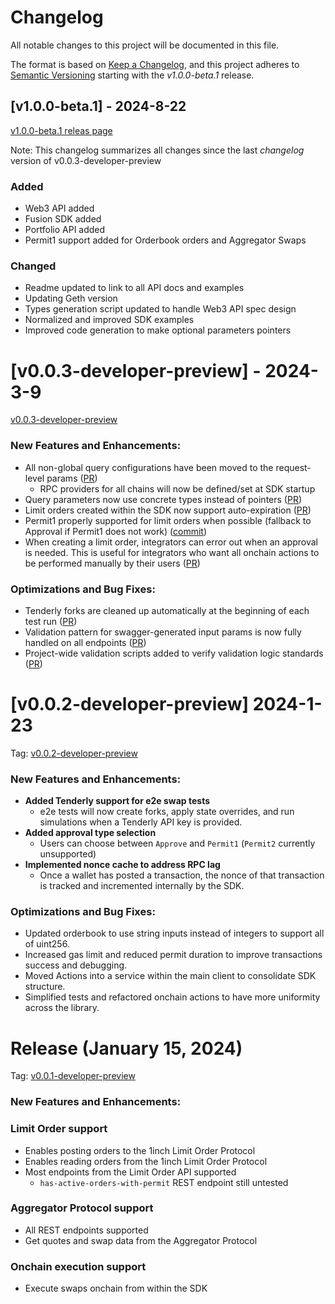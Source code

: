# Changelog

All notable changes to this project will be documented in this file.

The format is based on [Keep a Changelog](https://keepachangelog.com/en/1.1.0/), and this project adheres to [Semantic Versioning](https://semver.org/spec/v2.0.0.html) starting with the *v1.0.0-beta.1* release.

## [v1.0.0-beta.1] - 2024-8-22
[v1.0.0-beta.1 releas page](https://github.com/1inch/1inch-sdk-go/releases/tag/v1.0.0-beta.1)

Note: This changelog summarizes all changes since the last *changelog* version of v0.0.3-developer-preview

### Added
- Web3 API added
- Fusion SDK added
- Portfolio API added
- Permit1 support added for Orderbook orders and Aggregator Swaps

### Changed
- Readme updated to link to all API docs and examples
- Updating Geth version
- Types generation script updated to handle Web3 API spec design
- Normalized and improved SDK examples
- Improved code generation to make optional parameters pointers

# [v0.0.3-developer-preview] - 2024-3-9
[v0.0.3-developer-preview](https://github.com/1inch/1inch-sdk/releases/tag/v0.0.3-developer-preview)

### New Features and Enhancements:

- All non-global query configurations have been moved to the request-level
  params ([PR](https://github.com/1inch/1inch-sdk/pull/6))
    - RPC providers for all chains will now be defined/set at SDK startup
- Query parameters now use concrete types instead of pointers ([PR](https://github.com/1inch/1inch-sdk/pull/16))
- Limit orders created within the SDK now support auto-expiration ([PR](https://github.com/1inch/1inch-sdk/pull/23))
- Permit1 properly supported for limit orders when possible (fallback to Approval if Permit1 does not
  work) ([commit](https://github.com/1inch/1inch-sdk/commit/f2e79e5f0e81503bfeeff076e41455e86e5a5120))
- When creating a limit order, integrators can error out when an approval is needed. This is useful for integrators who
  want all onchain actions to be performed manually by their users ([PR](https://github.com/1inch/1inch-sdk/pull/26))

### Optimizations and Bug Fixes:

- Tenderly forks are cleaned up automatically at the beginning of each test
  run ([PR](https://github.com/1inch/1inch-sdk/pull/6))
- Validation pattern for swagger-generated input params is now fully handled on all
  endpoints ([PR](https://github.com/1inch/1inch-sdk/pull/8))
- Project-wide validation scripts added to verify validation logic
  standards ([PR](https://github.com/1inch/1inch-sdk/pull/11))

# [v0.0.2-developer-preview] 2024-1-23
Tag: [v0.0.2-developer-preview](https://github.com/1inch/1inch-sdk/releases/tag/v0.0.2-developer-preview)

### New Features and Enhancements:

- **Added Tenderly support for e2e swap tests**
    - e2e tests will now create forks, apply state overrides, and run simulations when a Tenderly API key is provided.
- **Added approval type selection**
    - Users can choose between `Approve` and `Permit1` (`Permit2` currently unsupported)
- **Implemented nonce cache to address RPC lag**
    - Once a wallet has posted a transaction, the nonce of that transaction is tracked and incremented internally by the
      SDK.

### Optimizations and Bug Fixes:

- Updated orderbook to use string inputs instead of integers to support all of uint256.
- Increased gas limit and reduced permit duration to improve transactions success and debugging.
- Moved Actions into a service within the main client to consolidate SDK structure.
- Simplified tests and refactored onchain actions to have more uniformity across the library.

# Release (January 15, 2024)

Tag: [v0.0.1-developer-preview](https://github.com/1inch/1inch-sdk/releases/tag/v0.0.1-developer-preview)

### New Features and Enhancements:

### Limit Order support

- Enables posting orders to the 1inch Limit Order Protocol
- Enables reading orders from the 1inch Limit Order Protocol
- Most endpoints from the Limit Order API supported
    - `has-active-orders-with-permit` REST endpoint still untested

### Aggregator Protocol support

- All REST endpoints supported
- Get quotes and swap data from the Aggregator Protocol

### Onchain execution support

- Execute swaps onchain from within the SDK


